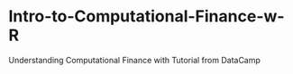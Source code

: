 # Intro-to-Computational-Finance-w-R
Understanding Computational Finance with Tutorial from DataCamp
